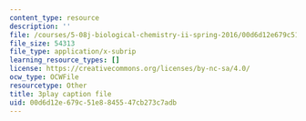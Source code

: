 ```yaml
---
content_type: resource
description: ''
file: /courses/5-08j-biological-chemistry-ii-spring-2016/00d6d12e679c51e8845547cb273c7adb_Rcd-NZwoi4.vtt
file_size: 54313
file_type: application/x-subrip
learning_resource_types: []
license: https://creativecommons.org/licenses/by-nc-sa/4.0/
ocw_type: OCWFile
resourcetype: Other
title: 3play caption file
uid: 00d6d12e-679c-51e8-8455-47cb273c7adb
---
```

